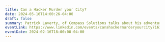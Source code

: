 ```yaml
---
title: Can a Hacker Murder your City?
date: 2024-05-16T14:00:26-04:00
draft: false
summary: Patrick Laverty, of Compass Solutions talks about his adventures penetrating government facilities - and why it should have been harder.
eventLink: https://www.linkedin.com/events/canahackermurderyourcity7161083079237779457/
eventDate: 2024-02-16T18:00:00-04:00
---
```


